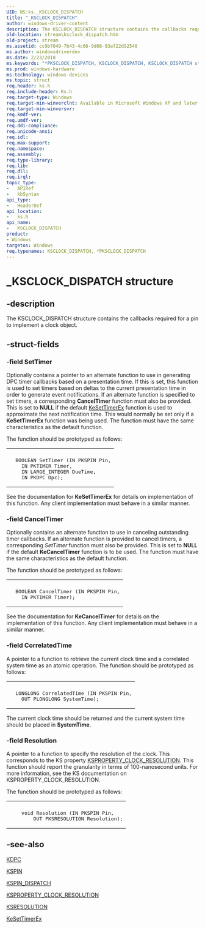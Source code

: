 ```yaml
---
UID: NS:ks._KSCLOCK_DISPATCH
title: "_KSCLOCK_DISPATCH"
author: windows-driver-content
description: The KSCLOCK_DISPATCH structure contains the callbacks required for a pin to implement a clock object.
old-location: stream\ksclock_dispatch.htm
old-project: stream
ms.assetid: cc9b7049-7b43-4c66-9d08-93af22d92540
ms.author: windowsdriverdev
ms.date: 2/23/2018
ms.keywords: "*PKSCLOCK_DISPATCH, KSCLOCK_DISPATCH, KSCLOCK_DISPATCH structure [Streaming Media Devices], PKSCLOCK_DISPATCH, PKSCLOCK_DISPATCH structure pointer [Streaming Media Devices], _KSCLOCK_DISPATCH, avstruct_5015e5e6-b0c5-4eb9-9e04-8631e732f8be.xml, ks/KSCLOCK_DISPATCH, ks/PKSCLOCK_DISPATCH, stream.ksclock_dispatch"
ms.prod: windows-hardware
ms.technology: windows-devices
ms.topic: struct
req.header: ks.h
req.include-header: Ks.h
req.target-type: Windows
req.target-min-winverclnt: Available in Microsoft Windows XP and later operating systems and in Microsoft DirectX 8.0 and later versions.
req.target-min-winversvr: 
req.kmdf-ver: 
req.umdf-ver: 
req.ddi-compliance: 
req.unicode-ansi: 
req.idl: 
req.max-support: 
req.namespace: 
req.assembly: 
req.type-library: 
req.lib: 
req.dll: 
req.irql: 
topic_type:
-	APIRef
-	kbSyntax
api_type:
-	HeaderDef
api_location:
-	ks.h
api_name:
-	KSCLOCK_DISPATCH
product:
- Windows
targetos: Windows
req.typenames: KSCLOCK_DISPATCH, *PKSCLOCK_DISPATCH
---
```


# _KSCLOCK_DISPATCH structure


## -description


The KSCLOCK_DISPATCH structure contains the callbacks required for a pin to implement a clock object.


## -struct-fields




### -field SetTimer

Optionally contains a pointer to an alternate function to use in generating DPC timer callbacks based on a presentation time. If this is set, this function is used to set timers based on deltas to the current presentation time in order to generate event notifications. If an alternate function is specified to set timers, a corresponding <b>CancelTimer</b> function must also be provided. This is set to <b>NULL</b> if the default <a href="https://msdn.microsoft.com/library/windows/hardware/ff553292">KeSetTimerEx</a> function is used to approximate the next notification time. This would normally be set only if a <b>KeSetTimerEx</b> function was being used. The function must have the same characteristics as the default function.

The function should be prototyped as follows:

<div class="code"><span codelanguage=""><table>
<tr>
<th></th>
</tr>
<tr>
<td>
<pre>  BOOLEAN SetTimer (IN PKSPIN Pin,
    IN PKTIMER Timer,
    IN LARGE_INTEGER DueTime,
    IN PKDPC Dpc);</pre>
</td>
</tr>
</table></span></div>
See the documentation for <b>KeSetTimerEx</b> for details on implementation of this function. Any client implementation must behave in a similar manner.


### -field CancelTimer

Optionally contains an alternate function to use in canceling outstanding timer callbacks. If an alternate function is provided to cancel timers, a corresponding <i>SetTimer</i> function must also be provided. This is set to <b>NULL</b> if the default <b>KeCancelTimer</b> function is to be used. The function must have the same characteristics as the default function.

The function should be prototyped as follows:

<div class="code"><span codelanguage=""><table>
<tr>
<th></th>
</tr>
<tr>
<td>
<pre>  BOOLEAN CancelTimer (IN PKSPIN Pin,
    IN PKTIMER Timer);</pre>
</td>
</tr>
</table></span></div>
See the documentation for <b>KeCancelTimer</b> for details on the implementation of this function. Any client implementation must behave in a similar manner.


### -field CorrelatedTime

A pointer to a function to retrieve the current clock time and a correlated system time as an atomic operation. The function should be prototyped as follows:

<div class="code"><span codelanguage=""><table>
<tr>
<th></th>
</tr>
<tr>
<td>
<pre>  LONGLONG CorrelatedTime (IN PKSPIN Pin,
    OUT PLONGLONG SystemTime);</pre>
</td>
</tr>
</table></span></div>
The current clock time should be returned and the current system time should be placed in <b>SystemTime</b>.


### -field Resolution

A pointer to a function to specify the resolution of the clock. This corresponds to the KS property <a href="https://msdn.microsoft.com/library/windows/hardware/ff565092">KSPROPERTY_CLOCK_RESOLUTION</a>. This function should report the granularity in terms of 100-nanosecond units. For more information, see the KS documentation on KSPROPERTY_CLOCK_RESOLUTION. 

The function should be prototyped as follows:

<div class="code"><span codelanguage=""><table>
<tr>
<th></th>
</tr>
<tr>
<td>
<pre>    void Resolution (IN PKSPIN Pin,
        OUT PKSRESOLUTION Resolution);</pre>
</td>
</tr>
</table></span></div>

## -see-also




<a href="https://msdn.microsoft.com/library/windows/hardware/ff551882">KDPC</a>



<a href="https://msdn.microsoft.com/library/windows/hardware/ff563483">KSPIN</a>



<a href="https://msdn.microsoft.com/library/windows/hardware/ff563535">KSPIN_DISPATCH</a>



<a href="https://msdn.microsoft.com/library/windows/hardware/ff565092">KSPROPERTY_CLOCK_RESOLUTION</a>



<a href="https://msdn.microsoft.com/library/windows/hardware/ff566806">KSRESOLUTION</a>



<a href="https://msdn.microsoft.com/library/windows/hardware/ff553292">KeSetTimerEx</a>
 

 

